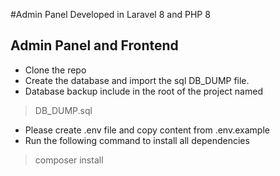 #Admin Panel Developed in Laravel 8 and PHP 8

## Admin Panel and Frontend

- Clone the repo
- Create the database and import the sql DB_DUMP file.  
- Database backup include in the root of the project named
> DB_DUMP.sql
- Please create .env file and copy content from .env.example
- Run the following command to install all dependencies
> composer install
